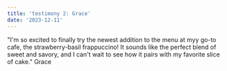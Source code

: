 ```yaml
---
title: 'testimony 2: Grace'
date: '2023-12-11'
---
```


"I'm so excited to finally try the newest addition to the menu at myy go-to cafe, the strawberry-basil frappuccino! It sounds like the perfect blend of sweet and savory, and I can't wait to see how it pairs with my favorite slice of cake."
Grace